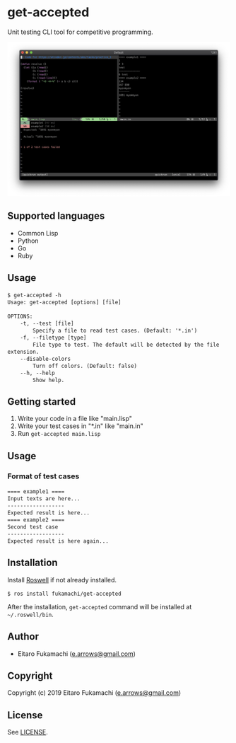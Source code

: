 # get-accepted

Unit testing CLI tool for competitive programming.

![Screenshot](images/screenshot.png)

## Supported languages

* Common Lisp
* Python
* Go
* Ruby

## Usage

```
$ get-accepted -h
Usage: get-accepted [options] [file]

OPTIONS:
    -t, --test [file]
        Specify a file to read test cases. (Default: '*.in')
    -f, --filetype [type]
        File type to test. The default will be detected by the file extension.
    --disable-colors
        Turn off colors. (Default: false)
    --h, --help
        Show help.
```

## Getting started

1. Write your code in a file like "main.lisp"
2. Write your test cases in "*.in" like "main.in"
3. Run `get-accepted main.lisp`

## Usage

### Format of test cases

```
==== example1 ====
Input texts are here...
------------------
Expected result is here...
==== example2 ====
Second test case
------------------
Expected result is here again...
```

## Installation

Install [Roswell](https://github.com/roswell/roswell) if not already installed.

```
$ ros install fukamachi/get-accepted
```

After the installation, `get-accepted` command will be installed at `~/.roswell/bin`.

## Author

* Eitaro Fukamachi (e.arrows@gmail.com)

## Copyright

Copyright (c) 2019 Eitaro Fukamachi (e.arrows@gmail.com)

## License

See [LICENSE](LICENSE).
